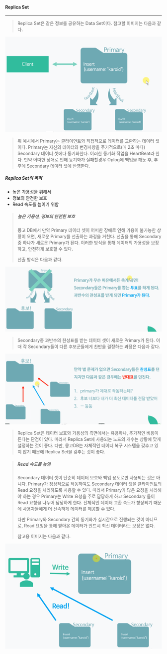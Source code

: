#### Replica Set

------

> Replica Set은 같은 정보를 공유하는 Data Set이다. 참고할 이미지는 다음과 같다.

![example_1](./image/mongodb_13_1.png)

> 위 예시에서 Primary는 클라이언트와 직접적으로 데이터를 교환하는 데이터 셋이다. Primary는 자신의 데이터와 변경사항을 주기적으로(매 2초 마다) Secondary 데이터 셋에다 동기화한다. 이러한 동기화 작업을 HeartBeat라 한다. 만약 어떠한 장애로 인해 동기화가 실패할경우 Oplog에 백업을 해둔 후, 추후에 Secondary 데이터 셋에 반영한다.



##### Replica Set의 목적

* 높은 가용성을 위해서
* 정보의 안전한 보호
* Read 속도를 높이기 위함



> ##### 높은 가용성, 정보의 안전한 보호
>
> 몽고 DB에서 만약 Primary 데이터 셋이 어떠한 장애로 인해 가용이 불가능한 상황이 오면, 새로운 Primary를 선출하는 과정을 거친다. 선출을 통해 Secondary중 하나가 새로운 Primary가 된다. 이러한 방식을 통해 데이터의 가용성을 보장하고, 안전하게 보호할 수 있다.
>
> 선출 방식은 다음과 같다.

![example_2](./image/mongodb_13_2.png)

> Secondary중 과반수의 찬성표를 받는 데이터 셋이 새로운 Primary가 된다. 이때 각 Secondary들이 다른 후보군들에게 찬반을 결정하는 과정은 다음과 같다.

![example_2](./image/mongodb_13_3.png)

> Replica Set은 데이터 보호와 가용성의 측면에서는 유용하나, 추가적인 비용이 든다는 단점이 있다. 따라서 Replica Set에 사용되는 노드의 개수는 상황에 맞게 설정하는 것이 좋다. 다만, 몽고DB는 자체적인 데이터 복구 시스템을 갖추고 있지 않기 때문에  Replica Set을 갖추는 것이 좋다.



> ##### Read 속도를 높임
>
> Secondary 데이터 셋이 단순히 데이터 보호와 백업 용도로만 사용되는 것은 아니다. Primary가 정상적으로 작동하여도 Secondary 데이터 셋을 클라이언트의 Read 요청을 처리하도록 사용할 수 있다. 따라서 Primary가 많은 요청을 처리해야 하는 경우 Primary는 Write 요청을 주로 담당하게 하고 Secondary 들이 Read 요청을 나누어 담당하게 한다. 전체적인 데이터 교환 속도가 향상되기 때문에 사용자들에게 더 신속하게 데이터를 제공할 수 있다. 
>
> 다만 Primary와 Secondary 간의 동기화가 실시간으로 진행되는 것이 아니므로, Read 요청을 통해 받아온 데이터가 반드시 최신 데이터라는 보장은 없다.
>
> 참고용 이미지는 다음과 같다.

![example_2](./image/mongodb_13_4.png)



